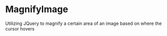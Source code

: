 # MagnifyImage

Utilizing JQuery to magnify a certain area of an image based on where the cursor hovers
